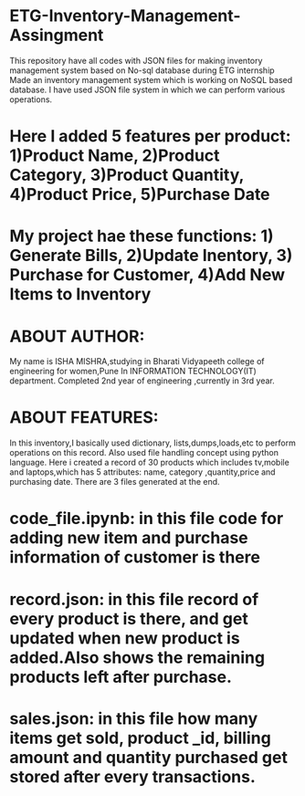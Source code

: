 # ETG-Inventory-Management-Assingment
This repository have all codes with JSON files for making inventory management system based on No-sql  database during ETG internship
Made an inventory management system which is working on NoSQL based database.
I have used JSON file system in which we can perform various operations.
# Here I added 5 features per product: 1)Product Name, 2)Product Category, 3)Product Quantity, 4)Product Price, 5)Purchase Date

# My project hae these functions: 1) Generate Bills, 2)Update Inentory, 3) Purchase for Customer, 4)Add New Items to Inventory

# ABOUT AUTHOR:
 My name is ISHA MISHRA,studying in Bharati Vidyapeeth college of engineering for women,Pune
 In INFORMATION TECHNOLOGY(IT) department. Completed 2nd year of engineering ,currently in 3rd year.
 
# ABOUT FEATURES:
In this inventory,I basically used dictionary, lists,dumps,loads,etc to perform operations on this record. Also used file handling concept using python language.
Here i created a record of 30 products which includes tv,mobile and laptops,which has 5 attributes: name, category ,quantity,price and purchasing date.
There are 3 files generated at the end.
# code_file.ipynb: in this file code for adding new item and purchase information of customer is there
# record.json: in this file record of every product is there, and get updated when new product is added.Also shows the remaining products left after purchase.
# sales.json: in this file how many items get sold, product _id, billing amount and quantity purchased get stored after every transactions. 
